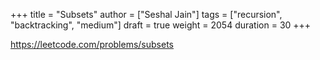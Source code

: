 +++
title = "Subsets"
author = ["Seshal Jain"]
tags = ["recursion", "backtracking", "medium"]
draft = true
weight = 2054
duration = 30
+++

<https://leetcode.com/problems/subsets>
